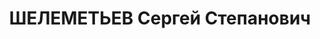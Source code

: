 ---
title: ШЕЛЕМЕТЬЕВ Сергей Степанович
description: "народився 1904, м. Малмиж Кіровської обл., РФ, \n  прож. м. Вінниця,\
  \ росіянин, із службовців, освіта початкова, уповноважений комітету заготівель,\
  \ одруж. \n  Арешт. 04.10.1937 р. Звинувач. за ст. 54-7, 8, 11 КК УРСР. \n  За вироком\
  \ Верховного суду СРСР від 23.11.1937 р. до ВМП \n  розстріляний 24.11.1937 р. \n\
  \  Реабіл. 26.04.1958 р."
---